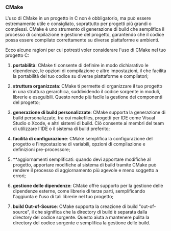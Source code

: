 ### CMake

L'uso di CMake in un progetto in C non è obbligatorio, ma può essere estremamente utile e consigliato, soprattutto per progetti più grandi o complessi. CMake è uno strumento di generazione di build che semplifica il processo di compilazione e gestione del progetto, garantendo che il codice possa essere compilato correttamente su diverse piattaforme e ambienti.

Ecco alcune ragioni per cui potresti voler considerare l'uso di CMake nel tuo progetto C:

1. **portabilità**: CMake ti consente di definire in modo dichiarativo le dipendenze, le opzioni di compilazione e altre impostazioni, il che facilita la portabilità del tuo codice su diverse piattaforme e compilatori;

2. **struttura organizzata**: CMake ti permette di organizzare il tuo progetto in una struttura gerarchica, suddividendo il codice sorgente in moduli, librerie e eseguibili. Questo rende più facile la gestione dei componenti del progetto;

3. **generazione di build personalizzate**: CMake supporta la generazione di build personalizzate, tra cui makefiles, progetti per IDE come Visual Studio o Xcode, e altri sistemi di build. Ciò consente ai membri del team di utilizzare l'IDE o il sistema di build preferito;
   
4. **facilità di configurazione**: CMake semplifica la configurazione del progetto e l'impostazione di variabili, opzioni di compilazione e definizioni pre-processore;

5. **aggiornamenti semplificati: quando devi apportare modifiche al progetto, apportare modifiche al sistema di build tramite CMake può rendere il processo di aggiornamento più agevole e meno soggetto a errori;

6. **gestione delle dipendenze**: CMake offre supporto per la gestione delle dipendenze esterne, come librerie di terze parti, semplificando l'aggiunta e l'uso di tali librerie nel tuo progetto;

7. **build Out-of-Source**: CMake supporta la creazione di build "out-of-source", il che significa che la directory di build è separata dalla directory del codice sorgente. Questo aiuta a mantenere pulita la directory del codice sorgente e semplifica la gestione delle build.
